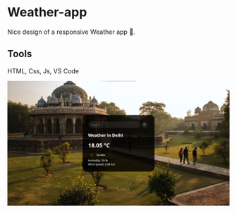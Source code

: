 # Weather-app

Nice design of a responsive Weather app 🥗.

## Tools
HTML, Css, Js, VS Code


![Screenshot](weatherapp.jpg)